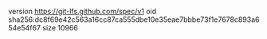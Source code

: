 version https://git-lfs.github.com/spec/v1
oid sha256:dc8f69e42c563a16cc87ca555dbe10e35eae7bbbe73f1e7678c893a654e54f67
size 10966
